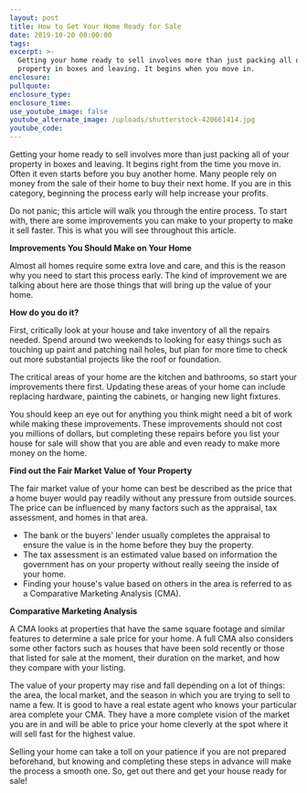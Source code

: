 ```yaml
---
layout: post
title: How to Get Your Home Ready for Sale
date: 2019-10-20 00:00:00
tags:
excerpt: >-
  Getting your home ready to sell involves more than just packing all of your
  property in boxes and leaving. It begins when you move in.
enclosure:
pullquote:
enclosure_type:
enclosure_time:
use_youtube_image: false
youtube_alternate_image: /uploads/shutterstock-420661414.jpg
youtube_code:
---
```


Getting your home ready to sell involves more than just packing all of your property in boxes and leaving. It begins right from the time you move in. Often it even starts before you buy another home. Many people rely on money from the sale of their home to buy their next home. If you are in this category, beginning the process early will help increase your profits.

Do not panic; this article will walk you through the entire process. To start with, there are some improvements you can make to your property to make it sell faster. This is what you will see throughout this article.

**Improvements You Should Make on Your Home**

Almost all homes require some extra love and care, and this is the reason why you need to start this process early. The kind of improvement we are talking about here are those things that will bring up the value of your home.&nbsp;

**How do you do it?**

First, critically look at your house and take inventory of all the repairs needed. Spend around two weekends to looking for easy things such as touching up paint and patching nail holes, but plan for more time to check out more substantial projects like the roof or foundation.

The critical areas of your home are the kitchen and bathrooms, so start your improvements there first. Updating these areas of your home can include replacing hardware, painting the cabinets, or hanging new light fixtures.

You should keep an eye out for anything you think might need a bit of work while making these improvements. These improvements should not cost you millions of dollars, but completing these repairs before you list your house for sale will show that you are able and even ready to make more money on the home.

**Find out the Fair Market Value of Your Property**

The fair market value of your home can best be described as the price that a home buyer would pay readily without any pressure from outside sources. The price can be influenced by many factors such as the appraisal, tax assessment, and homes in that area.

* The bank or the buyers' lender usually completes the appraisal to ensure the value is in the home before they buy the property.
* The tax assessment is an estimated value based on information the government has on your property without really seeing the inside of your home.
* Finding your house's value based on others in the area is referred to as a Comparative Marketing Analysis (CMA).

**Comparative Marketing Analysis**

A CMA looks at properties that have the same square footage and similar features to determine a sale price for your home. A full CMA also considers some other factors such as houses that have been sold recently or those that listed for sale at the moment, their duration on the market, and how they compare with your listing.

The value of your property may rise and fall depending on a lot of things: the area, the local market, and the season in which you are trying to sell to name a few. It is good to have a real estate agent who knows your particular area complete your CMA. They have a more complete vision of the market you are in and will be able to price your home cleverly at the spot where it will sell fast for the highest value.

Selling your home can take a toll on your patience if you are not prepared beforehand, but knowing and completing these steps in advance will make the process a smooth one. So, get out there and get your house ready for sale\!